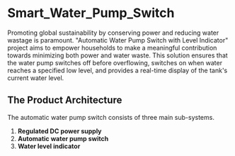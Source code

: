 # Smart_Water_Pump_Switch

Promoting global sustainability by conserving power and reducing water wastage is paramount. "Automatic Water Pump Switch with Level Indicator" project aims to empower households to make a meaningful contribution towards minimizing both power and water waste. This solution ensures that the water pump switches off before overflowing, switches on when water reaches a specified low level, and provides a real-time display of the tank's current water level.

## The Product Architecture

The automatic water pump switch consists of three main sub-systems.
  1. **Regulated DC power supply**
  2. **Automatic water pump switch**
  3. **Water level indicator**


